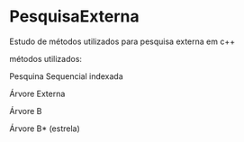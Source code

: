 # PesquisaExterna
Estudo de métodos utilizados para pesquisa externa em c++

métodos utilizados:

Pesquina Sequencial indexada

Árvore Externa

Árvore B

Árvore B* (estrela)

